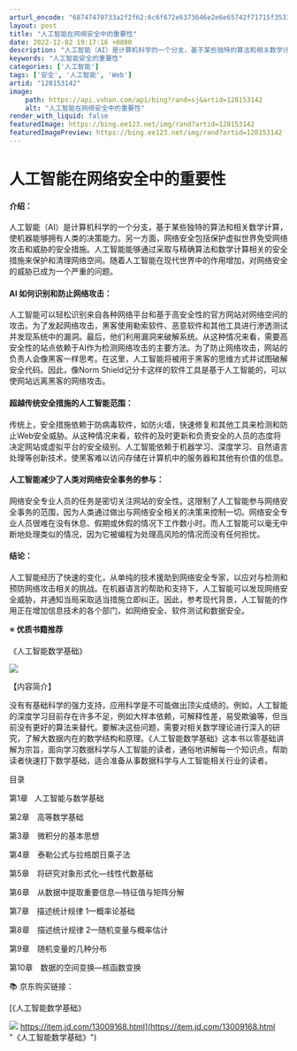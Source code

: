 ```yaml
---
arturl_encode: "68747470733a2f2f62:6c6f672e6373646e2e6e65742f71715f35333534343532322f:61727469636c652f64657461696c732f313238313533313432"
layout: post
title: "人工智能在网络安全中的重要性"
date: 2022-12-02 19:17:16 +0800
description: "人工智能（AI）是计算机科学的一个分支，基于某些独特的算法和相关数学计算，使机器能够拥有人类的决策能"
keywords: "人工智能安全的重要性"
categories: ['人工智能']
tags: ['安全', '人工智能', 'Web']
artid: "128153142"
image:
    path: https://api.vvhan.com/api/bing?rand=sj&artid=128153142
    alt: "人工智能在网络安全中的重要性"
render_with_liquid: false
featuredImage: https://bing.ee123.net/img/rand?artid=128153142
featuredImagePreview: https://bing.ee123.net/img/rand?artid=128153142
---
```


# 人工智能在网络安全中的重要性

#### **介绍：**

人工智能（AI）是计算机科学的一个分支，基于某些独特的算法和相关数学计算，使机器能够拥有人类的决策能力。另一方面，网络安全包括保护虚拟世界免受网络攻击和威胁的安全措施。人工智能能够通过采取与精确算法和数学计算相关的安全措施来保护和清理网络空间。随着人工智能在现代世界中的作用增加，对网络安全的威胁已成为一个严重的问题。

#### **AI 如何识别和防止网络攻击：**

人工智能可以轻松识别来自各种网络平台和基于高安全性的官方网站对网络空间的攻击。为了发起网络攻击，黑客使用勒索软件、恶意软件和其他工具进行渗透测试并发现系统中的漏洞。最后，他们利用漏洞来破解系统。从这种情况来看，需要高安全性的站点依赖于AI作为检测网络攻击的主要方法。为了防止网络攻击，网站的负责人会像黑客一样思考。在这里，人工智能将被用于黑客的思维方式并试图破解安全代码。因此，像Norm Shield记分卡这样的软件工具是基于人工智能的，可以使网站远离黑客的网络攻击。

#### **超越传统安全措施的人工智能范围：**

传统上，安全措施依赖于防病毒软件，如防火墙，快速修复和其他工具来检测和防止Web安全威胁。从这种情况来看，软件的及时更新和负责安全的人员的态度将决定网站或虚拟平台的安全级别。人工智能依赖于机器学习、深度学习、自然语言处理等创新技术，使黑客难以访问存储在计算机中的服务器和其他有价值的信息。

#### **人工智能减少了人类对网络安全事务的参与：**

网络安全专业人员的任务是密切关注网站的安全性。这限制了人工智能参与网络安全事务的范围，因为人类通过做出与网络安全相关的决策来控制一切。网络安全专业人员很难在没有休息、假期或休假的情况下工作数小时。而人工智能可以毫无中断地处理类似的情况，因为它被编程为处理高风险的情况而没有任何担忧。

#### **结论：**

人工智能经历了快速的变化，从单纯的技术援助到网络安全专家，以应对与检测和预防网络攻击相关的挑战。在机器语言的帮助和支持下，人工智能可以发现网络安全威胁，并通知当局采取适当措施立即纠正。因此，参考现代背景，人工智能的作用正在增加信息技术的各个部门，如网络安全、软件测试和数据安全。

**⭐️ 优质书籍推荐**

《人工智能数学基础》

![](https://i-blog.csdnimg.cn/blog_migrate/1681024eabbbe97a61296b940a992827.jpeg)

【内容简介】

没有有基础科学的强力支持，应用科学是不可能做出顶尖成绩的。例如，人工智能的深度学习目前存在许多不足，例如大样本依赖，可解释性差，易受欺骗等，但当前没有更好的算法来替代。要解决这些问题，需要对相关数学理论进行深入的研究，了解大数据内在的数学结构和原理。《人工智能数学基础》这本书以零基础讲解为宗旨，面向学习数据科学与人工智能的读者，通俗地讲解每一个知识点，帮助读者快速打下数学基础，适合准备从事数据科学与人工智能相关行业的读者。

目录

第1章   人工智能与数学基础
  
第2章　高等数学基础
  
第3章　微积分的基本思想
  
第4章　泰勒公式与拉格朗日乘子法
  
第5章　将研究对象形式化—线性代数基础
  
第6章　从数据中提取重要信息—特征值与矩阵分解
  
第7章　描述统计规律 1—概率论基础
  
第8章　描述统计规律 2—随机变量与概率估计
  
第9章　随机变量的几种分布
  
第10章　数据的空间变换—核函数变换

📚 京东购买链接：
  
[《人工智能数学基础》

![](https://i-blog.csdnimg.cn/blog_migrate/4320c758cf64995ac483f9950f04aaf2.png)
https://item.jd.com/13009168.html](https://item.jd.com/13009168.html "《人工智能数学基础》")